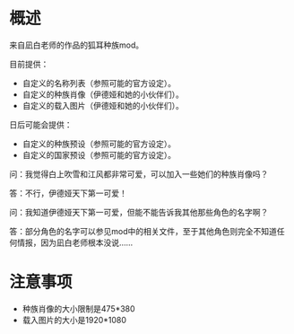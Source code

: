 # 概述

来自凪白老师的作品的狐耳种族mod。

目前提供：

* 自定义的名称列表（参照可能的官方设定）。
* 自定义的种族肖像（伊德娅和她的小伙伴们）。
* 自定义的载入图片（伊德娅和她的小伙伴们）。

日后可能会提供：

* 自定义的种族预设（参照可能的官方设定）。
* 自定义的国家预设（参照可能的官方设定）。

问：我觉得白上吹雪和江风都非常可爱，可以加入一些她们的种族肖像吗？

答：不行，伊德娅天下第一可爱！

问：我知道伊德娅天下第一可爱，但能不能告诉我其他那些角色的名字啊？

答：部分角色的名字可以参见mod中的相关文件，至于其他角色则完全不知道任何情报，因为凪白老师根本没说……

# 注意事项

* 种族肖像的大小限制是475*380
* 载入图片的大小是1920*1080
